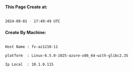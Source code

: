 
   
#### This Page Create at:

```bash

2024-09-01 - 17:49:49 UTC

```

#### Create By Machine:

```bash

Host Name : fv-az1210-11

platform  : Linux-6.5.0-1025-azure-x86_64-with-glibc2.35

Ip Local  : 10.1.0.115

```

